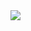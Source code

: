 <div>
  <a href="https://docs.google.com/document/d/1ljERvJXzhiqG64n7ti1vxaseI5H17-dzldXyN2DS18Q/edit">
  <img src="https://img.shields.io/badge/GoogleDocs-white,red?logo=GoogleDocs&logoColor=Yellow">
</a>
</div>
